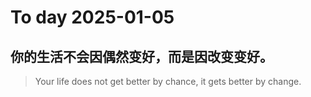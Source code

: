 
# To day 2025-01-05


## 你的生活不会因偶然变好，而是因改变变好。
> Your life does not get better by chance, it gets better by change.

    